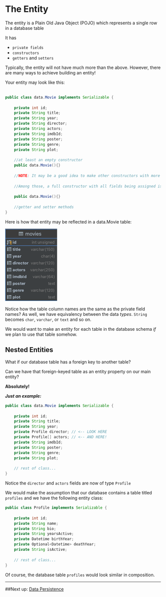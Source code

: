 
# The Entity

The entity is a Plain Old Java Object (POJO) which represents a single row in a database table

It has 
- `private fields` 
- `constructors`
- `getters` and `setters`

Typically, the entity will not have much more than the above. However, there are many ways to achieve building an entity!

Your entity may look like this:

```JAVA

public class data.Movie implements Serializable {

    private int id;
    private String title;
    private String year;
    private String director;
    private String actors;
    private String imdbId;
    private String poster;
    private String genre;
    private String plot;

    //at least an empty constructor
    public data.Movie(){}
    
    //NOTE: It may be a good idea to make other constructors with more parameters to suit your needs
    
    //Among those, a full constructor with all fields being assigned is a good idea!

    public data.Movie(){}

    //getter and setter methods
}

```


Here is how that entity may be reflected in a data.Movie table:

![data.Movie table in DB](movie_table.png)



Notice how the table column names are the same as the private field names?
As well, we have equivalency between the data *types*. ```String``` becomes ```char```, ```varchar```, or ```text``` and so on.

We would want to make an entity for each table in the database schema *if* we plan to use that table somehow.

## Nested Entities

What if our database table has a foreign key to another table?

Can we have that foreign-keyed table as an entity property on our main entity?

**Absolutely!**

***Just an example:***

```JAVA
public class data.Movie implements Serializable {

    private int id;
    private String title;
    private String year;
    private Profile director; // <-- LOOK HERE
    private Profile[] actors; // <-- AND HERE!
    private String imdbId;
    private String poster;
    private String genre;
    private String plot;
    
    // rest of class...
}
```

Notice the `director` and `actors` fields are now of type `Profile`

We would make the assumption that our database contains a table titled `profiles` and we have the following entity class:

```JAVA
public class Profile implements Serializable {

    private int id;
    private String name;
    private String bio;
    private String yearsActive;
    private Datetime birthYear;
    private Optional<Datetime> deathYear;
    private String isActive;
    
    // rest of class...
}
```

Of course, the database table `profiles` would look similar in composition.

---

##Next up: [Data Persistence](6-data-persistence.md)














